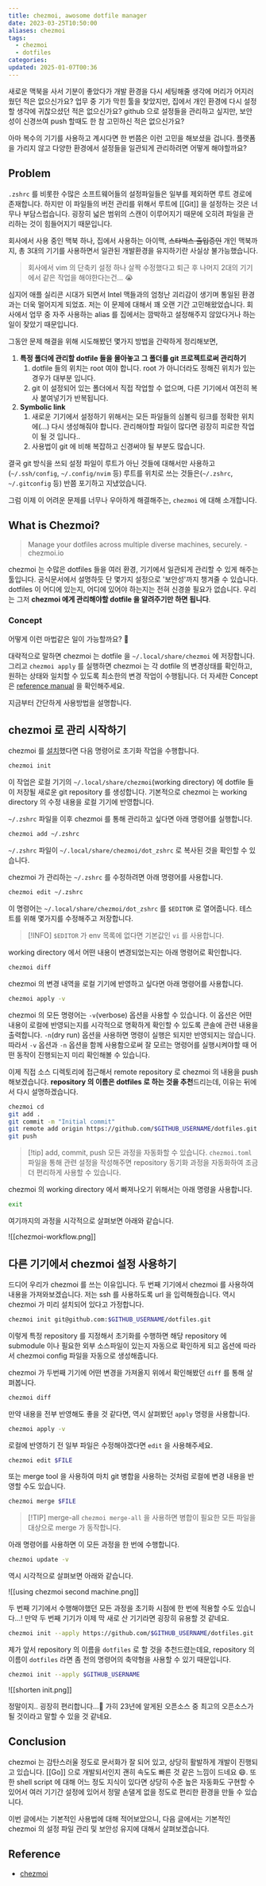 ```yaml
---
title: chezmoi, awosome dotfile manager
date: 2023-03-25T10:50:00
aliases: chezmoi
tags:
  - chezmoi
  - dotfiles
categories: 
updated: 2025-01-07T00:36
---
```


새로운 맥북을 사서 기분이 좋았다가 개발 환경을 다시 세팅해줄 생각에 머리가 어지러웠던 적은 없으신가요? 업무 중 기가 막힌 툴을 찾았지만, 집에서 개인 환경에 다시 설정할 생각에 귀찮으셨던 적은 없으신가요? github 으로 설정들을 관리하고 싶지만, 보안성이 신경쓰여 push 할때도 한 참 고민하신 적은 없으신가요?

아마 복수의 기기를 사용하고 계시다면 한 번쯤은 이런 고민을 해보셨을 겁니다. 플랫폼을 가리지 않고 다양한 환경에서 설정들을 일관되게 관리하려면 어떻게 해야할까요?

## Problem

`.zshrc` 를 비롯한 수많은 소프트웨어들의 설정파일들은 일부를 제외하면 루트 경로에 존재합니다. 하지만 이 파일들의 버전 관리를 위해서 루트에 [[Git]] 을 설정하는 것은 너무나 부담스럽습니다. 굉장히 넓은 범위의 스캔이 이루어지기 때문에 오히려 파일을 관리하는 것이 힘들어지기 때문입니다.

회사에서 사용 중인 맥북 하나, 집에서 사용하는 아이맥, ~~스타벅스 출입증인~~ 개인 맥북까지, 총 3대의 기기를 사용하면서 일관된 개발환경을 유지하기란 사실상 불가능했습니다.

> 회사에서 vim 의 단축키 설정 하나 살짝 수정했다고 퇴근 후 나머지 2대의 기기에서 같은 작업을 해야한다는건... 😭

심지어 애플 실리콘 시대가 되면서 Intel 맥들과의 엄청난 괴리감이 생기며 통일된 환경과는 더욱 멀어지게 되었죠. 저는 이 문제에 대해서 꽤 오랜 기간 고민해왔었습니다. 회사에서 업무 중 자주 사용하는 alias 를 집에서는 깜박하고 설정해주지 않았다거나 하는 일이 잦았기 때문입니다.

그동안 문제 해결을 위해 시도해봤던 몇가지 방법을 간략하게 정리해보면,

1. **특정 폴더에 관리할 dotfile 들을 몰아놓고 그 폴더를 git 프로젝트로써 관리하기**
    1. dotfile 들의 위치는 root 여야 합니다. root 가 아니더라도 정해진 위치가 있는 경우가 대부분 입니다.
    2. git 이 설정되어 있는 폴더에서 직접 작업할 수 없으며, 다른 기기에서 여전히 복사 붙여넣기가 반복됩니다.
2. **Symbolic link**
    1. 새로운 기기에서 설정하기 위해서는 모든 파일들의 심볼릭 링크를 정확한 위치에(...) 다시 생성해줘야 합니다. 관리해야할 파일이 많다면 굉장히 피로한 작업이 될 것 입니다..
    2. 사용법이 git 에 비해 복잡하고 신경써야 될 부분도 많습니다.

결국 git 방식을 쓰되 설정 파일이 루트가 아닌 것들에 대해서만 사용하고(`~/.ssh/config`, `~/.config/nvim` 등) 루트를 위치로 쓰는 것들은(`~/.zshrc`, `~/.gitconfig` 등) 반쯤 포기하고 지냈었습니다.

그럼 이제 이 어려운 문제를 너무나 우아하게 해결해주는, `chezmoi` 에 대해 소개합니다.

## What is Chezmoi?

> Manage your dotfiles across multiple diverse machines, securely.
> \- chezmoi.io

chezmoi 는 수많은 dotfiles 들을 여러 환경, 기기에서 일관되게 관리할 수 있게 해주는 툴입니다. 공식문서에서 설명하듯 단 몇가지 설정으로 '보안성'까지 챙겨줄 수 있습니다. dotfiles 이 어디에 있는지, 어디에 있어야 하는지는 전혀 신경쓸 필요가 없습니다. 우리는 그저 **chezmoi 에게 관리해야할 dotfile 을 알려주기만 하면 됩니다**.

### Concept

어떻게 이런 마법같은 일이 가능할까요? 🤔

대략적으로 말하면 chezmoi 는 dotfile 을 `~/.local/share/chezmoi` 에 저장합니다. 그리고 `chezmoi apply` 를 실행하면 chezmoi 는 각 dotfile 의 변경상태를 확인하고, 원하는 상태와 일치할 수 있도록 최소한의 변경 작업이 수행됩니다. 더 자세한 Concept 은 [reference manual](https://www.chezmoi.io/reference/concepts/) 을 확인해주세요.

지금부터 간단하게 사용방법을 설명합니다.

## chezmoi 로 관리 시작하기

chezmoi 를 [설치](https://www.chezmoi.io/install/)했다면 다음 명령어로 초기화 작업을 수행합니다.

```bash
chezmoi init
```

이 작업은 로컬 기기의 `~/.local/share/chezmoi`(working directory) 에 dotfile 들이 저장될 새로운 git repository 를 생성합니다. 기본적으로 chezmoi 는 working directory 의 수정 내용을 로컬 기기에 반영합니다.

`~/.zshrc` 파일을 이후 chezmoi 를 통해 관리하고 싶다면 아래 명령어를 실행합니다.

```bash
chezmoi add ~/.zshrc
```

`~/.zshrc` 파일이 `~/.local/share/chezmoi/dot_zshrc` 로 복사된 것을 확인할 수 있습니다.

chezmoi 가 관리하는 `~/.zshrc` 를 수정하려면 아래 명령어를 사용합니다.

```bash
chezmoi edit ~/.zshrc
```

이 명령어는 `~/.local/share/chezmoi/dot_zshrc` 를 `$EDITOR` 로 열어줍니다. 테스트를 위해 몇가지를 수정해주고 저장합니다.

> [!INFO]
> `$EDITOR` 가 env 목록에 없다면 기본값인 `vi` 를 사용합니다.

working directory 에서 어떤 내용이 변경되었는지는 아래 명령어로 확인합니다.

```bash
chezmoi diff
```

chezmoi 의 변경 내역을 로컬 기기에 반영하고 싶다면 아래 명령어를 사용합니다.

```bash
chezmoi apply -v
```

chezmoi 의 모든 명령어는 `-v`(verbose) 옵션을 사용할 수 있습니다. 이 옵션은 어떤 내용이 로컬에 반영되는지를 시각적으로 명확하게 확인할 수 있도록 콘솔에 관련 내용을 출력합니다. `-n`(dry run) 옵션을 사용하면 명령이 실행은 되지만 반영되지는 않습니다. 따라서 `-v` 옵션과 `-n` 옵션을 함께 사용함으로써 잘 모르는 명령어를 실행시켜야할 때 어떤 동작이 진행되는지 미리 확인해볼 수 있습니다.

이제 직접 소스 디렉토리에 접근해서 remote repository 로 chezmoi 의 내용을 push 해보겠습니다. **repository 의 이름은 dotfiles 로 하는 것을 추천**드리는데, 이유는 뒤에서 다시 설명하겠습니다.

```bash
chezmoi cd
git add .
git commit -m "Initial commit"
git remote add origin https://github.com/$GITHUB_USERNAME/dotfiles.git
git push
```

> [!tip] add, commit, push 모든 과정을 자동화할 수 있습니다.
> `chezmoi.toml` 파일을 통해 관련 설정을 작성해주면 repository 동기화 과정을 자동화하여 조금 더 편리하게 사용할 수 있습니다.

chezmoi 의 working directory 에서 빠져나오기 위해서는 아래 명령을 사용합니다.

```bash
exit
```

여기까지의 과정을 시각적으로 살펴보면 아래와 같습니다.

![[chezmoi-workflow.png]]

## 다른 기기에서 chezmoi 설정 사용하기

드디어 우리가 chezmoi 를 쓰는 이유입니다. 두 번째 기기에서 chezmoi 를 사용하여 내용을 가져와보겠습니다. 저는 ssh 를 사용하도록 url 을 입력해줬습니다. 역시 chezmoi 가 미리 설치되어 있다고 가정합니다.

```bash
chezmoi init git@github.com:$GITHUB_USERNAME/dotfiles.git
```

이렇게 특정 repository 를 지정해서 초기화를 수행하면 해당 repository 에 submodule 이나 필요한 외부 소스파일이 있는지 자동으로 확인하게 되고 옵션에 따라서 chezmoi config 파일을 자동으로 생성해줍니다.

chezmoi 가 두번째 기기에 어떤 변경을 가져올지 위에서 확인해봤던 `diff` 를 통해 살펴봅니다.

```bash
chezmoi diff
```

만약 내용을 전부 반영해도 좋을 것 같다면, 역시 살펴봤던 `apply` 명령을 사용합니다.

```bash
chezmoi apply -v
```

로컬에 반영하기 전 일부 파일은 수정해야겠다면 `edit` 을 사용해주세요.

```bash
chezmoi edit $FILE
```

또는 merge tool 을 사용하여 마치 git 병합을 사용하는 것처럼 로컬에 변경 내용을 반영할 수도 있습니다.

```bash
chezmoi merge $FILE
```


> [!TIP] merge-all
> `chezmoi merge-all` 을 사용하면 병합이 필요한 모든 파일을 대상으로 merge 가 동작합니다.

아래 명령어를 사용하면 이 모든 과정을 한 번에 수행합니다.

```bash
chezmoi update -v
```

역시 시각적으로 살펴보면 아래와 같습니다.

![[using chezmoi second machine.png]]

두 번째 기기에서 수행해야했던 모든 과정을 초기화 시점에 한 번에 적용할 수도 있습니다...! 만약 두 번째 기기가 이제 막 새로 산 기기라면 굉장히 유용할 것 같네요.

```bash
chezmoi init --apply https://github.com/$GITHUB_USERNAME/dotfiles.git
```

제가 앞서 repository 의 이름을 `dotfiles` 로 할 것을 추천드렸는데요, repository 의 이름이 `dotfiles` 라면 좀 전의 명령어의 축약형을 사용할 수 있기 때문입니다.

```bash
chezmoi init --apply $GITHUB_USERNAME
```

![[shorten init.png]]

정말이지.. 굉장히 편리합니다...🥹 가히 23년에 알게된 오픈소스 중 최고의 오픈소스가 될 것이라고 말할 수 있을 것 같네요.

## Conclusion

chezmoi 는 감탄스러울 정도로 문서화가 잘 되어 있고, 상당히 활발하게 개발이 진행되고 있습니다. [[Go]] 으로 개발되서인지 괜히 속도도 빠른 것 같은 느낌이 드네요 😄. 또한 shell script 에 대해 어느 정도 지식이 있다면 상당히 수준 높은 자동화도 구현할 수 있어서 여러 기기간 설정에 있어서 정말 손댈게 없을 정도로 편리한 환경을 만들 수 있습니다.

이번 글에서는 기본적인 사용법에 대해 적어보았으니, 다음 글에서는 기본적인 chezmoi 의 설정 파일 관리 및 보안성 유지에 대해서 살펴보겠습니다.

## Reference

- [chezmoi](https://www.chezmoi.io)
